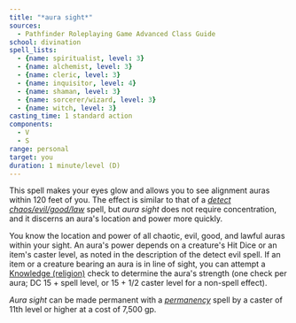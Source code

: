 ```yaml
---
title: "*aura sight*"
sources:
  - Pathfinder Roleplaying Game Advanced Class Guide
school: divination
spell_lists:
  - {name: spiritualist, level: 3}
  - {name: alchemist, level: 3}
  - {name: cleric, level: 3}
  - {name: inquisitor, level: 4}
  - {name: shaman, level: 3}
  - {name: sorcerer/wizard, level: 3}
  - {name: witch, level: 3}
casting_time: 1 standard action
components:
  - V
  - S
range: personal
target: you
duration: 1 minute/level (D)
---
```


This spell makes your eyes glow and allows you to see alignment auras within 120 feet of you. The effect is similar to that of a [*detect chaos/evil/good/law*](/spells/detect-evil/) spell, but *aura sight* does not require concentration, and it discerns an aura's location and power more quickly.

You know the location and power of all chaotic, evil, good, and lawful auras within your sight. An aura's power depends on a creature's Hit Dice or an item's caster level, as noted in the description of the detect evil spell. If an item or a creature bearing an aura is in line of sight, you can attempt a [Knowledge (religion)](/skills/knowledge-religion/) check to determine the aura's strength (one check per aura; DC 15 + spell level, or 15 + 1/2 caster level for a non-spell effect).

*Aura sight* can be made permanent with a [*permanency*](/spells/permanency/) spell by a caster of 11th level or higher at a cost of 7,500 gp.

